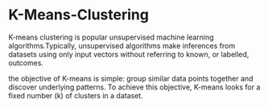 # K-Means-Clustering
K-means clustering is popular unsupervised machine learning algorithms.Typically, unsupervised algorithms make inferences from datasets using only input vectors without referring to known, or labelled, outcomes.

the objective of K-means is simple: group similar data points together and discover underlying patterns. To achieve this objective, K-means looks for a fixed number (k) of clusters in a dataset.
